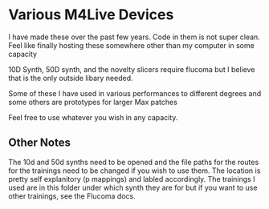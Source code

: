 # Various M4Live Devices 

I have made these over the past few years. Code in them 
is not super clean. Feel like finally hosting these somewhere other than 
my computer in some capacity

10D Synth, 50D synth, and the novelty slicers require flucoma but I 
believe that is the only outside libary needed. 

Some of these I have used in various performances to different degrees and 
some others are prototypes for larger Max patches

Feel free to use whatever you wish in any capacity.  

## Other Notes

The 10d and 50d synths need to be opened and the file paths for the routes for the trainings need to be changed if you wish to use them. The location is pretty self explanitory (p mappings) and labled accordingly. The trainings I used are in this folder under which synth they are for but if you want to use other trainings, see the Flucoma docs. 

